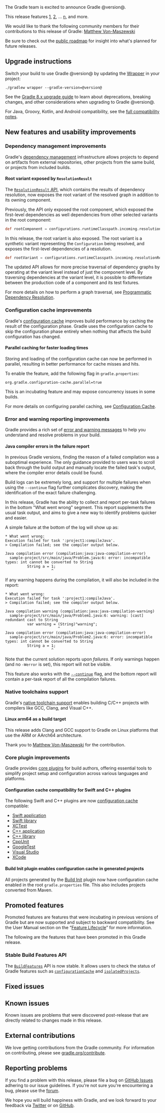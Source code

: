 The Gradle team is excited to announce Gradle @version@.

This release features [1](), [2](), ... [n](), and more.

<!-- 
Include only their name, impactful features should be called out separately below.
 [Some person](https://github.com/some-person)

 THIS LIST SHOULD BE ALPHABETIZED BY [PERSON NAME] - the docs:updateContributorsInReleaseNotes task will enforce this ordering, which is case-insensitive.
-->

We would like to thank the following community members for their contributions to this release of Gradle: [Matthew Von-Maszewski](https://github.com/matthewvon)

Be sure to check out the [public roadmap](https://blog.gradle.org/roadmap-announcement) for insight into what's planned for future releases.

## Upgrade instructions

Switch your build to use Gradle @version@ by updating the [Wrapper](userguide/gradle_wrapper.html) in your project:

`./gradlew wrapper --gradle-version=@version@`

See the [Gradle 8.x upgrade guide](userguide/upgrading_version_8.html#changes_@baseVersion@) to learn about deprecations, breaking changes, and other considerations when upgrading to Gradle @version@.

For Java, Groovy, Kotlin, and Android compatibility, see the [full compatibility notes](userguide/compatibility.html).   

## New features and usability improvements

<!-- Do not add breaking changes or deprecations here! Add them to the upgrade guide instead. -->

<!--
==========================================================
ADD RELEASE FEATURES BELOW
vvvvvvvvvvvvvvvvvvvvvvvvvvvvvvvvvvvvvvvvvvvvvvvvvvvvvvvvvv -->

<a name="dependency-resolution"></a>
### Dependency management improvements

Gradle's [dependency management](userguide/core_dependency_management.html) infrastructure allows projects to depend on artifacts from external repositories, other projects from the same build, or projects from included builds.

#### Root variant exposed by `ResolutionResult`

The [`ResolutionResult` API](javadoc/org/gradle/api/artifacts/result/ResolutionResult.html), which contains the results of dependency resolution, now exposes the root variant of the resolved graph in addition to its owning component. 

Previously, the API only exposed the root component, which exposed the first-level dependencies as well dependencies from other selected variants in the root component:

```groovy
def rootComponent = configurations.runtimeClasspath.incoming.resolutionResult.rootComponent
```

In this release, the root variant is also exposed.
The root variant is a synthetic variant representing the `Configuration` being resolved, and exposes the first-level dependencies of a resolution.

```groovy
def rootVariant = configurations.runtimeClasspath.incoming.resolutionResult.rootVariant
```

The updated API allows for more precise traversal of dependency graphs by operating at the variant level instead of just the component level. 
By traversing dependencies at the variant level, it is possible to differentiate between the production code of a component and its test fixtures.

For more details on how to perform a graph traversal, see [Programmatic Dependency Resolution](userguide/programmatic_dependency_resolution.html).

<a name="config-cache"></a>
### Configuration cache improvements

Gradle's [configuration cache](userguide/configuration_cache.html) improves build performance by caching the result of the configuration phase. Gradle uses the configuration cache to skip the configuration phase entirely when nothing that affects the build configuration has changed.

#### Parallel caching for faster loading times

Storing and loading of the configuration cache can now be performed in parallel, resulting in better performance for cache misses and hits. 

To enable the feature, add the following flag in `gradle.properties`:

```text
org.gradle.configuration-cache.parallel=true
```

This is an incubating feature and may expose concurrency issues in some builds. 

For more details on configuring parallel caching, see [Configuration Cache](userguide/configuration_cache.html#config_cache:usage:parallel).

<a name="error-warning"></a>
### Error and warning reporting improvements

Gradle provides a rich set of [error and warning messages](userguide/logging.html) to help you understand and resolve problems in your build.

#### Java compiler errors in the failure report

In previous Gradle versions, finding the reason of a failed compilation was a suboptimal experience.
The only guidance provided to users was to scroll back through the build output and manually locate the failed task's output, where the compiler error details could be found.

Build logs can be extremely long, and support for multiple failures when using the `--continue` flag further complicates discovery, making the identification of the exact failure challenging.

In this release, Gradle has the ability to collect and report per-task failures in the bottom "What went wrong" segment.
This report supplements the usual task output, and aims to give a new way to identify problems quicker and easier.

A simple failure at the bottom of the log will show up as:

```
* What went wrong:
Execution failed for task ':project1:compileJava'.
> Compilation failed; see the compiler output below.

Java compilation error (compilation:java:java-compilation-error)
  sample-project/src/main/java/Problem.java:6: error: incompatible types: int cannot be converted to String
          String a = 1;
                     ^
```

If any warning happens during the compilation, it will also be included in the report:

```
* What went wrong:
Execution failed for task ':project1:compileJava'.
> Compilation failed; see the compiler output below.

Java compilation warning (compilation:java:java-compilation-warning)
  sample-project/src/main/java/Problem1.java:6: warning: [cast] redundant cast to String
          var warning = (String)"warning";
                        ^
Java compilation error (compilation:java:java-compilation-error)
  sample-project/src/main/java/Problem2.java:6: error: incompatible types: int cannot be converted to String
          String a = 1;
                     ^
```

Note that the current solution reports upon _failures_. 
If only warnings happen (and no `-Werror` is set), this report will not be visible.

This feature also works with the [`--continue`](userguide/command_line_interface.html#sec:continue_build_on_failure) flag, and the bottom report will contain a per-task report of all the compilation failures.

<a name="native-toolchains"></a>
### Native toolchains support

Gradle's [native toolchain support](userguide/native_software.html#native_binaries:tool_chain) enables building C/C++ projects with compilers like GCC, Clang, and Visual C++.

#### Linux arm64 as a build target

This release adds Clang and GCC support to Gradle on Linux platforms that use the ARM or AArch64 architecture.

Thank you to [Matthew Von-Maszewski](https://github.com/matthewvon) for the contribution.

<a name="core-plugin-improvements"></a>
### Core plugin improvements

Gradle provides [core plugins](userguide/plugin_reference.html) for build authors, offering essential tools to simplify project setup and configuration across various languages and platforms.

#### Configuration cache compatibility for Swift and C++ plugins

The following Swift and C++ plugins are now [configuration cache](userguide/performance.html#enable_configuration_cache) compatible: 
- [Swift application](userguide/swift_application_plugin.html)
- [Swift library](userguide/swift_library_plugin.html)
- [XCTest](userguide/xctest_plugin.html)
- [C++ application](userguide/cpp_application_plugin.html)
- [C++ library](userguide/cpp_library_plugin.html)
- [CppUnit](userguide/cpp_unit_test_plugin.html)
- [GoogleTest](userguide/cpp_testing.html)
- [Visual Studio](userguide/visual_studio_plugin.html)
- [XCode](userguide/xcode_plugin.html)


#### Build Init plugin enables configuration cache in generated projects

All projects generated by the [Build Init](userguide/build_init_plugin.html) plugin now have configuration cache enabled in the root `gradle.properties` file.
This also includes projects converted from Maven.

<!-- ^^^^^^^^^^^^^^^^^^^^^^^^^^^^^^^^^^^^^^^^^^^^^^^^^^^^^
ADD RELEASE FEATURES ABOVE
==========================================================

-->

## Promoted features
Promoted features are features that were incubating in previous versions of Gradle but are now supported and subject to backward compatibility.
See the User Manual section on the “[Feature Lifecycle](userguide/feature_lifecycle.html)” for more information.

The following are the features that have been promoted in this Gradle release.

### Stable Build Features API

The [`BuildFeatures`](javadoc/org/gradle/api/configuration/BuildFeatures.html) API is now stable.
It allows users to check the status of Gradle features such as [`configurationCache`](javadoc/org/gradle/api/configuration/BuildFeatures.html#getConfigurationCache())
and [`isolatedProjects`](javadoc/org/gradle/api/configuration/BuildFeatures.html#getIsolatedProjects()).

## Fixed issues

<!--
This section will be populated automatically
-->

## Known issues

Known issues are problems that were discovered post-release that are directly related to changes made in this release.

<!--
This section will be populated automatically
-->

## External contributions

We love getting contributions from the Gradle community. For information on contributing, please see [gradle.org/contribute](https://gradle.org/contribute).

## Reporting problems

If you find a problem with this release, please file a bug on [GitHub Issues](https://github.com/gradle/gradle/issues) adhering to our issue guidelines.
If you're not sure you're encountering a bug, please use the [forum](https://discuss.gradle.org/c/help-discuss).

We hope you will build happiness with Gradle, and we look forward to your feedback via [Twitter](https://twitter.com/gradle) or on [GitHub](https://github.com/gradle).
